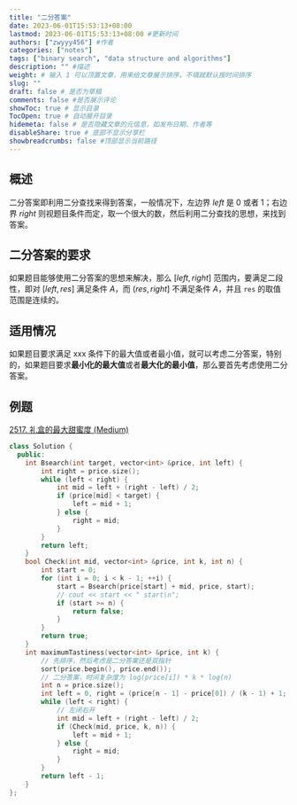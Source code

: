 ```yaml
---
title: "二分答案"
date: 2023-06-01T15:53:13+08:00
lastmod: 2023-06-01T15:53:13+08:00 #更新时间
authors: ["zwyyy456"] #作者
categories: ["notes"]
tags: ["binary search", "data structure and algorithms"]
description: "" #描述
weight: # 输入 1 可以顶置文章，用来给文章展示排序，不填就默认按时间排序
slug: ""
draft: false # 是否为草稿
comments: false #是否展示评论
showToc: true # 显示目录
TocOpen: true # 自动展开目录
hidemeta: false # 是否隐藏文章的元信息，如发布日期、作者等
disableShare: true # 底部不显示分享栏
showbreadcrumbs: false #顶部显示当前路径
---
```

## 概述
二分答案即利用二分查找来得到答案，一般情况下，左边界 $left$ 是 $0$ 或者 $1$；右边界 $right$ 则视题目条件而定，取一个很大的数，然后利用二分查找的思想，来找到答案。

## 二分答案的要求
如果题目能够使用二分答案的思想来解决，那么 $[left, right]$ 范围内，要满足二段性，即对 $[left, res]$ 满足条件 $A$，而 $(res, right]$ 不满足条件 $A$，并且 `res` 的取值范围是连续的。

## 适用情况
如果题目要求满足 xxx 条件下的最大值或者最小值，就可以考虑二分答案，特别的，如果题目要求**最小化的最大值**或者**最大化的最小值**，那么要首先考虑使用二分答案。

## 例题
[2517. 礼盒的最大甜蜜度 (Medium)](https://leetcode.cn/problems/maximum-tastiness-of-candy-basket/)

```cpp
class Solution {
  public:
    int Bsearch(int target, vector<int> &price, int left) {
        int right = price.size();
        while (left < right) {
            int mid = left + (right - left) / 2;
            if (price[mid] < target) {
                left = mid + 1;
            } else {
                right = mid;
            }
        }
        return left;
    }
    bool Check(int mid, vector<int> &price, int k, int n) {
        int start = 0;
        for (int i = 0; i < k - 1; ++i) {
            start = Bsearch(price[start] + mid, price, start);
            // cout << start << " start\n";
            if (start >= n) { 
                return false;
            }
        }
        return true;
    }
    int maximumTastiness(vector<int> &price, int k) {
        // 先排序，然后考虑是二分答案还是双指针
        sort(price.begin(), price.end());
        // 二分答案，时间复杂度为 log(price[i]) * k * log(n)
        int n = price.size();
        int left = 0, right = (price[n - 1] - price[0]) / (k - 1) + 1; // 先看看 k 行不行，不行就改成 2
        while (left < right) {
            // 左闭右开
            int mid = left + (right - left) / 2;
            if (Check(mid, price, k, n)) {
                left = mid + 1;
            } else {
                right = mid;
            }
        }
        return left - 1;
    }
};
```

